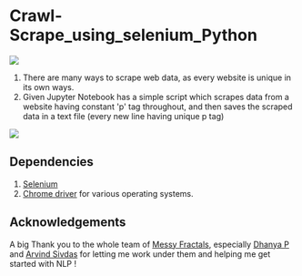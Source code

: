 # Crawl-Scrape_using_selenium_Python
![](https://www.dely.net/wp-content/uploads/2015/10/google-crawl.jpg)<br/>

1. There are many ways to scrape web data, as every website is unique in its own ways. <br/>
2. Given Jupyter Notebook has a simple script which scrapes data from a website having constant 'p' tag throughout, and then      saves the scraped data in a text file (every new line having unique p tag)<br/>

![](https://sg.fiverrcdn.com/photo3s/99319840/original/a105fad886cb3a9768146ad5091b548207013d6c.png?1499795441)<br/>

## Dependencies
1. [Selenium](https://pypi.org/project/selenium/)<br/>
2. [Chrome driver](https://chromedriver.storage.googleapis.com/index.html?path=2.45/) for various operating systems.<br/>

## Acknowledgements
A big Thank you to the whole team of [Messy Fractals](https://messyfractals.wordpress.com/), especially [Dhanya P](https://www.linkedin.com/in/dhanyap/?originalSubdomain=in) and [Arvind Sivdas](https://www.linkedin.com/in/arvindsivdas/?originalSubdomain=in) for letting me work under them and helping me get started with NLP !
